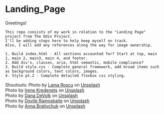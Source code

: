 # Landing_Page
Greetings!

    This repo consists of my work in relation to the "Landing Page" project from The Odin Project. 
    I'll be adding steps here to help keep myself on track. 
    Also, I will add any references along the way for image ownership.

    1. Build index.html - All sections accounted for? Start at top, main 1, main 2, main3, main 4, and footer.
    2. Add div's, classes, aria, html semantic, mobile compliance?
    3. Build style.css - Complete general framework, add broad items such as background colors, text colors, images.
    4. Style pt.2 - Complete detailed flexbox css styling.



Shoutouts:
Photo by <a href="https://unsplash.com/@lamaroscu?utm_source=unsplash&utm_medium=referral&utm_content=creditCopyText">Lama Roscu</a> on <a href="https://unsplash.com/s/photos/icecream?utm_source=unsplash&utm_medium=referral&utm_content=creditCopyText">Unsplash</a>
<br>
Photo by <a href="https://unsplash.com/@ikredenets?utm_source=unsplash&utm_medium=referral&utm_content=creditCopyText">Irene Kredenets</a> on <a href="https://unsplash.com/s/photos/ice-cream?utm_source=unsplash&utm_medium=referral&utm_content=creditCopyText">Unsplash</a>
<br>
Photo by <a href="https://unsplash.com/@thissillygirlskitchen?utm_source=unsplash&utm_medium=referral&utm_content=creditCopyText">Dana DeVolk</a> on <a href="https://unsplash.com/s/photos/ice-cream?utm_source=unsplash&utm_medium=referral&utm_content=creditCopyText">Unsplash</a>
<br>
Photo by <a href="https://unsplash.com/es/@dovilerm?utm_source=unsplash&utm_medium=referral&utm_content=creditCopyText">Dovile Ramoskaite</a> on <a href="https://unsplash.com/s/photos/ice-cream?utm_source=unsplash&utm_medium=referral&utm_content=creditCopyText">Unsplash</a>
<br>
Photo by <a href="https://unsplash.com/@skysay?utm_source=unsplash&utm_medium=referral&utm_content=creditCopyText">Anna Bratiychuk</a> on <a href="https://unsplash.com/s/photos/ice-cream?utm_source=unsplash&utm_medium=referral&utm_content=creditCopyText">Unsplash</a>
  